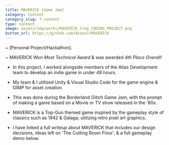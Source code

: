 ```yaml
---
title: MAVERICK [Game Jam]
category: Content
category_slug: f-content
type: content
image: assets/img/works/MAVERICK_Crop_CODING_PROJECT.png
button_url: https://github.com/Azaze7/MAVERICK
---
```


~ [Personal Project/Hackathon].

~ MAVERICK Won *Most Technical Award* & was awarded *4th Place Overall!*

* In this project, I worked alongside members of the Atlas Development team to develop an indie game in under 48 hours.

* My team & I utilized Unity & Visual Studio Code for the game engine & GIMP for asset creation.  

* This was done during the Borderland Glitch Game Jam; with the prompt of making a game based on a Movie or TV show released in the '80s.

* MAVERICK is a Top-Gun themed game inspired by the gameplay style of classics such as 1942 & Galaga; utilizing retro pixel art graphics.

* I have linked a full writeup about MAVERICK that includes our design decisions, ideas left on 'The Cutting Room Floor', & a full gameplay demo below.
